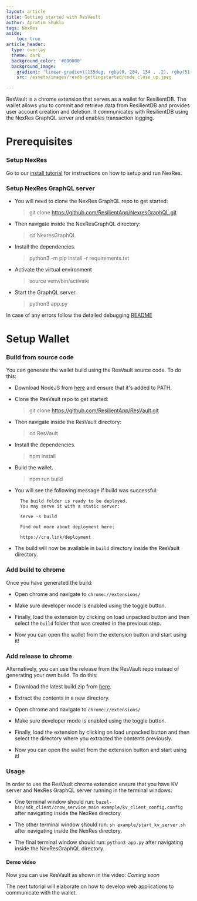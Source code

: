 ```yaml
---
layout: article
title: Getting started with ResVault
author: Apratim Shukla
tags: NexRes
aside:
    toc: true
article_header:
  type: overlay
  theme: dark
  background_color: '#000000'
  background_image:
    gradient: 'linear-gradient(135deg, rgba(0, 204, 154 , .2), rgba(51, 154, 154, .2))'
    src: /assets/images/resdb-gettingstarted/code_close_up.jpeg

---
```


ResVault is a chrome extension that serves as a wallet for ResilientDB. The wallet allows you to commit and retrieve data from ResilientDB and provides user account creation and deletion. It communicates with ResilientDB using the NexRes GraphQL server and enables transaction logging.

# Prerequisites
### Setup NexRes
Go to our [install tutorial](https://blog.resilientdb.com/2022/09/28/GettingStartedNexRes.html) for instructions on how to setup and run NexRes.

### Setup NexRes GraphQL server
- You will need to clone the NexRes GraphQL repo to get started:
  > git clone https://github.com/ResilientApp/NexresGraphQL.git

- Then navigate inside the NexResGraphQL directory:
  > cd NexresGraphQL

- Install the dependencies.
  > python3 -m pip install -r requirements.txt

- Activate the virtual environment
  > source venv/bin/activate

- Start the GraphQL server.
  > python3 app.py

In case of any errors follow the detailed debugging [README](https://github.com/ResilientApp/NexresGraphQL/blob/main/README.md)

# Setup Wallet
### Build from source code
You can generate the wallet build using the ResVault source code. To do this:
- Download NodeJS from [here](https://nodejs.org/en/download) and ensure that it's added to PATH.

- Clone the ResVault repo to get started:
  > git clone https://github.com/ResilientApp/ResVault.git

- Then navigate inside the ResVault directory:
  > cd ResVault

- Install the dependencies.
  > npm install

- Build the wallet.
  > npm run build

- You will see the following message if build was successful: 
  ```
    The build folder is ready to be deployed.
    You may serve it with a static server:

    serve -s build

    Find out more about deployment here:

    https://cra.link/deployment
  ```
- The build will now be available in `build` directory inside the ResVault directory.

### Add build to chrome
Once you have generated the build:
- Open chrome and navigate to `chrome://extensions/`

- Make sure developer mode is enabled using the toggle button.

- Finally, load the extension by clicking on load unpacked button and then select the `build` folder that was created in the previous step.

- Now you can open the wallet from the extension button and start using it!

### Add release to chrome
Alternatively, you can use the release from the ResVault repo instead of generating your own build. To do this:

- Download the latest build.zip from [here](https://github.com/ResilientApp/ResVault/releases).

- Extract the contents in a new directory.

- Open chrome and navigate to `chrome://extensions/`

- Make sure developer mode is enabled using the toggle button.

- Finally, load the extension by clicking on load unpacked button and then select the directory where you extracted the contents previously.

- Now you can open the wallet from the extension button and start using it!

### Usage
In order to use the ResVault chrome extension ensure that you have KV server and NexRes GraphQL server running in the terminal windows:

- One terminal window should run: `bazel-bin/sdk_client/crow_service_main example/kv_client_config.config` after navigating inside the NexRes directory.

- The other terminal window should run: `sh example/start_kv_server.sh` after navigating inside the NexRes directory.

- The final terminal window should run: `python3 app.py` after navigating inside the NexResGraphQL directory. 

#### Demo video
Now you can use ResVault as shown in the video:
_Coming soon_

The next tutorial will elaborate on how to develop web applications to communicate with the wallet.